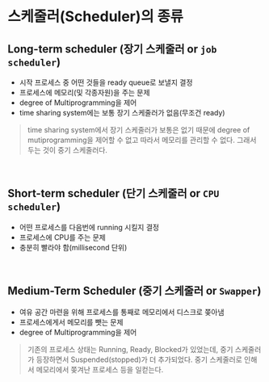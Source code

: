 # 스케줄러(Scheduler)의 종류

## Long-term scheduler (장기 스케줄러 or `job scheduler`) 

* 시작 프로세스 중 어떤 것들을 ready queue로 보낼지 결정
* 프로세스에 메모리(및 각종자원)을 주는 문제
* degree of Multiprogramming을 제어
* time sharing system에는 보통 장기 스케줄러가 없음(무조건 ready)

> time sharing system에서 장기 스케줄러가 보통은 없기 때문에 degree of mutiprogramming을 제어할 수 없고 따라서 메모리를 관리할 수 없다. 그래서 두는 것이 중기 스케줄러다.

</br>

## Short-term scheduler (단기 스케줄러  or `CPU scheduler`)

* 어떤 프로세스를 다음번에 running 시킬지 결정
* 프로세스에 CPU를 주는 문제
* 충분히 빨라야 함(millisecond 단위)

</br>

## Medium-Term Scheduler (중기 스케줄러 or `Swapper`)

* 여유 공간 마련을 위해 프로세스를 통째로 메모리에서 디스크로 쫒아냄
* 프로세스에게서 메모리를 뺏는 문제
* degree of Multiprogramming을 제어

> 기존의 프로세스 상태는 Running, Ready, Blocked가 있었는데, 중기 스케줄러가 등장하면서 Suspended(stopped)가 더 추가되었다. 중기 스케줄러로 인해서 메모리에서 쫒겨난 프로세스 등을 일컫는다.
